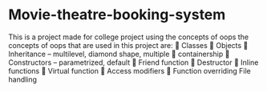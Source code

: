 # Movie-theatre-booking-system
This is a project made for college project using the concepts of oops
the concepts of oops that are used in this project are:
	Classes 
	Objects 
	Inheritance – multilevel, diamond shape, multiple
	containership
	Constructors – parametrized, default
	Friend function
	Destructor
	Inline functions
	Virtual function
	Access modifiers
	Function overriding 
File handling
